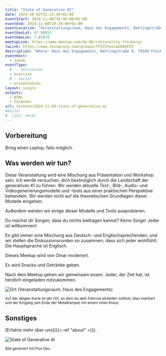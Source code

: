 ```yaml
---
title: "State of Generative AI"
date: 2024-10-02T15:22:46+02:00
eventStart: 2024-11-08T18:00:00+02:00
eventEnd: 2024-11-08T20:30:00+02:00
eventLocation: "Veranstaltungsraum, Haus des Engagements, Rehlingstraße 9, 79100 Freiburg"
eventGeoLat: 47.98953
eventGeoLon: 7.83979
meetupLink: https://www.meetup.com/de-DE/rationality-freiburg/
lwLink: https://www.lesswrong.com/groups/fFZZ2Ywzsab86EESY
description: "Where: Haus des Engagements, Rehlingstraße 9, 79100 Freiburg. When: Friday, February 2nd 2024 at 18:00 hours CEST."
eventHost:
  - Jakob
eventType:
  #  - discussion
  - exercise
  # - social
  - presentation
layout: single
outputs:
  - HTML
  - Calendar
url: termine/2024-11-08-state-of-generative-ai
#build:
#  list: never
---
```


## Vorbereitung

Bring einen Laptop, falls möglich.

## Was werden wir tun?

Diese Veranstaltung wird eine Mischung aus Präsentation und Workshop sein.
Ich werde versuchen, dich bestmöglich durch die Landschaft der generativen KI zu führen.
Wir werden aktuelle Text-, Bild-, Audio- und Videogenerierungsmodelle und -tools aus einer praktischen Perspektive behandeln.
Wir werden nicht auf die theoretischen Grundlagen dieser Modelle eingehen.

Außerdem werden wir einige dieser Modelle und Tools ausprobieren.

Du machst dir Sorgen, dass du nichts beitragen kannst? Keine Sorge! Jeder ist
willkommen!

Es gibt immer eine Mischung aus Deutsch- und Englischsprechenden, und wir stellen die Diskussionsrunden so zusammen, dass sich jeder wohlfühlt. Die Hauptsprache ist Englisch.

Dieses Meetup wird von Omar moderiert.

Es wird Snacks und Getränke geben.

Nach dem Meetup gehen wir gemeinsam essen. Jeder, der Zeit hat, ist herzlich
eingeladen mitzukommen.

![Ort (Veranstaltungsraum, Haus des Engagements)](/images/hde-new-building-2.png)

<small>Auf der obigen Karte ist der Ort, an dem du dein Fahrrad abstellen
solltest, blau markiert und der Eingang (am Ende der Metallrampe) mit einem
roten Kreuz.</small>

## Sonstiges

[Erfahre mehr über uns]({{< ref "about" >}}).

![State of Generative AI](/images/state-of-generative-ai.png "State of Generative AI")

<small>Bild generiert mit Flux Dev.</small>
